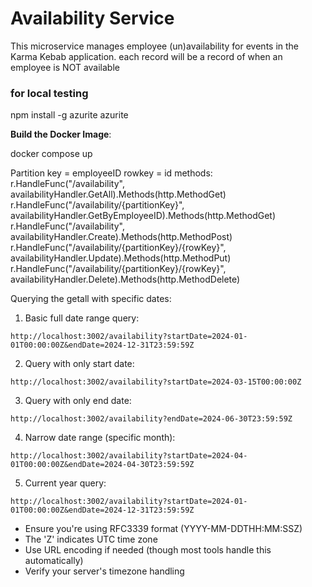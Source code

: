 # Availability Service

This microservice manages employee (un)availability for events in the Karma Kebab application.
each record will be a record of when an employee is NOT available


### for local testing
   npm install -g azurite
   azurite

**Build the Docker Image**:

   docker compose up

Partition key = employeeID
rowkey = id
methods: 
  r.HandleFunc("/availability", availabilityHandler.GetAll).Methods(http.MethodGet)
	r.HandleFunc("/availability/{partitionKey}", availabilityHandler.GetByEmployeeID).Methods(http.MethodGet)
	r.HandleFunc("/availability", availabilityHandler.Create).Methods(http.MethodPost)
	r.HandleFunc("/availability/{partitionKey}/{rowKey}", availabilityHandler.Update).Methods(http.MethodPut)
	r.HandleFunc("/availability/{partitionKey}/{rowKey}", availabilityHandler.Delete).Methods(http.MethodDelete)



   Querying the getall with specific dates: 

1. Basic full date range query:
```
http://localhost:3002/availability?startDate=2024-01-01T00:00:00Z&endDate=2024-12-31T23:59:59Z
```

2. Query with only start date:
```
http://localhost:3002/availability?startDate=2024-03-15T00:00:00Z
```

3. Query with only end date:
```
http://localhost:3002/availability?endDate=2024-06-30T23:59:59Z
```

4. Narrow date range (specific month):
```
http://localhost:3002/availability?startDate=2024-04-01T00:00:00Z&endDate=2024-04-30T23:59:59Z
```

5. Current year query:
```
http://localhost:3002/availability?startDate=2024-01-01T00:00:00Z&endDate=2024-12-31T23:59:59Z
```
- Ensure you're using RFC3339 format (YYYY-MM-DDTHH:MM:SSZ)
- The 'Z' indicates UTC time zone
- Use URL encoding if needed (though most tools handle this automatically)
- Verify your server's timezone handling
